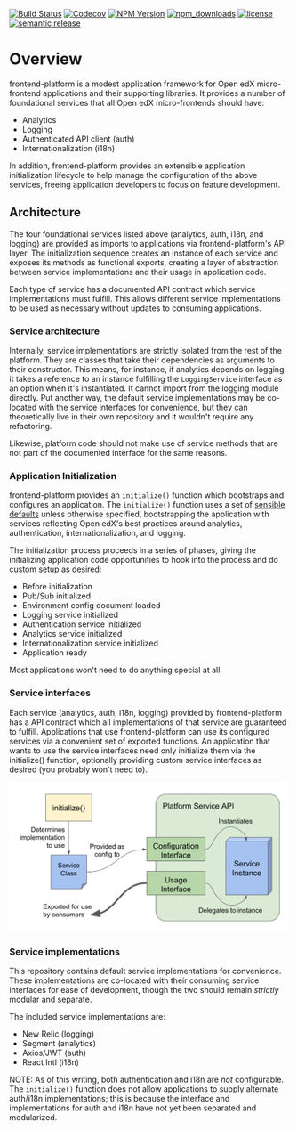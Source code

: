 [![Build Status](https://api.travis-ci.org/edx/frontend-platform.svg?branch=master)](https://travis-ci.org/edx/frontend-platform)
[![Codecov](https://img.shields.io/codecov/c/github/edx/frontend-platform)](https://codecov.io/gh/edx/frontend-platform)
[![NPM Version](https://img.shields.io/npm/v/@edx/frontend-platform.svg)](https://www.npmjs.com/package/@edx/frontend-platform)
[![npm_downloads](https://img.shields.io/npm/dt/@edx/frontend-platform.svg)](https://www.npmjs.com/package/@edx/frontend-platform)
[![license](https://img.shields.io/npm/l/@edx/frontend-platform.svg)](https://github.com/edx/frontend-platform/blob/master/LICENSE)
[![semantic release](https://img.shields.io/badge/%20%20%F0%9F%93%A6%F0%9F%9A%80-semantic--release-e10079.svg)](https://github.com/semantic-release/semantic-release)

# Overview

frontend-platform is a modest application framework for Open edX micro-frontend applications and their supporting libraries. It provides a number of foundational services that all Open edX micro-frontends should have:

- Analytics
- Logging
- Authenticated API client (auth)
- Internationalization (i18n)

In addition, frontend-platform provides an extensible application initialization lifecycle to help manage the configuration of the above services, freeing application developers to focus on feature development.

## Architecture

The four foundational services listed above (analytics, auth, i18n, and logging) are provided as imports to applications via frontend-platform's API layer.  The initialization sequence creates an instance of each service and exposes its methods as functional exports, creating a layer of abstraction between service implementations and their usage in application code.

Each type of service has a documented API contract which service implementations must fulfill. This allows different service implementations to be used as necessary without updates to consuming applications.

### Service architecture

Internally, service implementations are strictly isolated from the rest of the platform.  They are classes that take their dependencies as arguments to their constructor.  This means, for instance, if analytics depends on logging, it takes a reference to an instance fulfilling the `LoggingService` interface as an option when it's instantiated.  It cannot import from the logging module directly.  Put another way, the default service implementations may be co-located with the service interfaces for convenience, but they can theoretically live in their own repository and it wouldn't require any refactoring.

Likewise, platform code should not make use of service methods that are not part of the documented interface for the same reasons.

### Application Initialization

frontend-platform provides an `initialize()` function which bootstraps and configures an application.  The `initialize()` function uses a set of [sensible defaults](https://en.wikipedia.org/wiki/Convention_over_configuration) unless otherwise specified, bootstrapping the application with services reflecting Open edX's best practices around analytics, authentication, internationalization, and logging.

The initialization process proceeds in a series of phases, giving the initializing application code opportunities to hook into the process and do custom setup as desired:

- Before initialization
- Pub/Sub initialized
- Environment config document loaded
- Logging service initialized
- Authentication service initialized
- Analytics service initialized
- Internationalization service initialized
- Application ready

Most applications won't need to do anything special at all.

### Service interfaces

Each service (analytics, auth, i18n, logging) provided by frontend-platform has a API contract which all implementations of that service are guaranteed to fulfill.  Applications that use frontend-platform can use its configured services via a convenient set of exported functions.  An application that wants to use the service interfaces need only initialize them via the initialize() function, optionally providing custom service interfaces as desired (you probably won't need to).

![Service interface](service-interface.png)

### Service implementations

This repository contains default service implementations for convenience.  These implementations are co-located with their consuming service interfaces for ease of development, though the two should remain _strictly_ modular and separate.

The included service implementations are:

- New Relic (logging)
- Segment (analytics)
- Axios/JWT (auth)
- React Intl (i18n)

NOTE: As of this writing, both authentication and i18n are _not_ configurable.  The `initialize()` function does not allow applications to supply alternate auth/i18n implementations; this is because the interface and implementations for auth and i18n have not yet been separated and modularized.
